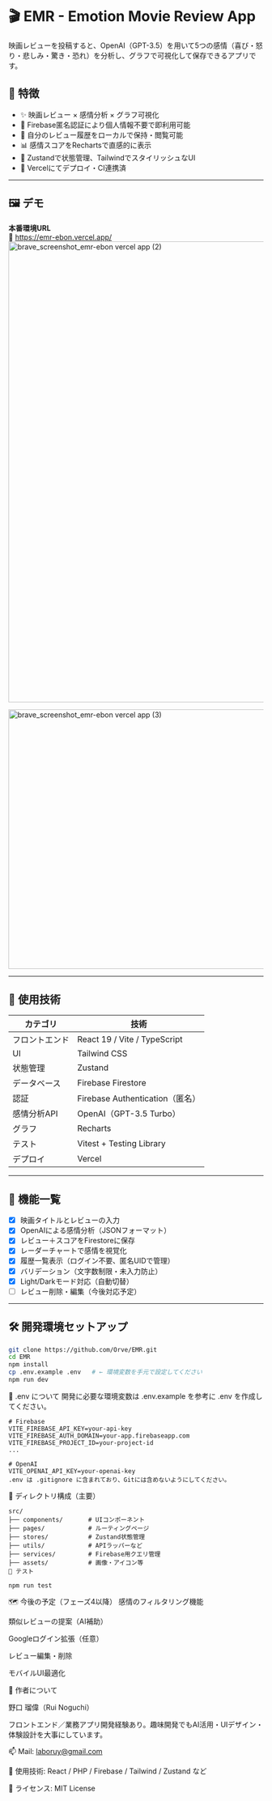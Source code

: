 # 🎬 EMR - Emotion Movie Review App

映画レビューを投稿すると、OpenAI（GPT-3.5）を用いて5つの感情（喜び・怒り・悲しみ・驚き・恐れ）を分析し、グラフで可視化して保存できるアプリです。

## 🌟 特徴

- ✨ 映画レビュー × 感情分析 × グラフ可視化
- 🔐 Firebase匿名認証により個人情報不要で即利用可能
- 💾 自分のレビュー履歴をローカルで保持・閲覧可能
- 📊 感情スコアをRechartsで直感的に表示
- 🧠 Zustandで状態管理、TailwindでスタイリッシュなUI
- 🚀 Vercelにてデプロイ・CI連携済

---

## 🖼 デモ

**本番環境URL**  
🔗 https://emr-ebon.vercel.app/
<img width="1269" height="911" alt="brave_screenshot_emr-ebon vercel app (2)" src="https://github.com/user-attachments/assets/923e287d-0110-4424-94b3-79a28116fdca" />

<img width="1253" height="513" alt="brave_screenshot_emr-ebon vercel app (3)" src="https://github.com/user-attachments/assets/3c1b8b3f-0b3b-4d27-adcd-d40c91618f1a" />


---

## 🔧 使用技術

| カテゴリ        | 技術                          |
|----------------|-------------------------------|
| フロントエンド  | React 19 / Vite / TypeScript |
| UI            | Tailwind CSS                 |
| 状態管理       | Zustand                      |
| データベース    | Firebase Firestore           |
| 認証           | Firebase Authentication（匿名） |
| 感情分析API    | OpenAI（GPT-3.5 Turbo）      |
| グラフ         | Recharts                     |
| テスト         | Vitest + Testing Library     |
| デプロイ       | Vercel                       |

---

## 📝 機能一覧

- [x] 映画タイトルとレビューの入力
- [x] OpenAIによる感情分析（JSONフォーマット）
- [x] レビュー＋スコアをFirestoreに保存
- [x] レーダーチャートで感情を視覚化
- [x] 履歴一覧表示（ログイン不要、匿名UIDで管理）
- [x] バリデーション（文字数制限・未入力防止）
- [x] Light/Darkモード対応（自動切替）
- [ ] レビュー削除・編集（今後対応予定）

---

## 🛠 開発環境セットアップ

```bash
git clone https://github.com/Orve/EMR.git
cd EMR
npm install
cp .env.example .env   # ← 環境変数を手元で設定してください
npm run dev
```

🔐 .env について
開発に必要な環境変数は .env.example を参考に .env を作成してください。
```
# Firebase
VITE_FIREBASE_API_KEY=your-api-key
VITE_FIREBASE_AUTH_DOMAIN=your-app.firebaseapp.com
VITE_FIREBASE_PROJECT_ID=your-project-id
...

# OpenAI
VITE_OPENAI_API_KEY=your-openai-key
.env は .gitignore に含まれており、Gitには含めないようにしてください。
```

📁 ディレクトリ構成（主要）
```
src/
├── components/       # UIコンポーネント
├── pages/            # ルーティングページ
├── stores/           # Zustand状態管理
├── utils/            # APIラッパーなど
├── services/         # Firebase用クエリ管理
├── assets/           # 画像・アイコン等
🧪 テスト

npm run test
```
🗺 今後の予定（フェーズ4以降）
 感情のフィルタリング機能

 類似レビューの提案（AI補助）

 Googleログイン拡張（任意）

 レビュー編集・削除

 モバイルUI最適化

🧠 作者について

野口 瑠偉（Rui Noguchi）

フロントエンド／業務アプリ開発経験あり。趣味開発でもAI活用・UIデザイン・体験設計を大事にしています。

📫 Mail: laboruy@gmail.com

🧠 使用技術: React / PHP / Firebase / Tailwind / Zustand など

📝 ライセンス: MIT License
